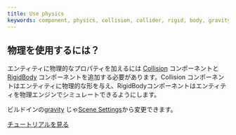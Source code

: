 ```yaml
---
title: Use physics
keywords: component, physics, collision, collider, rigid, body, gravity, ammo, trigger
---
```


## 物理を使用するには？

エンティティに物理的なプロパティを加えるには <a href="http://developer.playcanvas.com/en/user-manual/packs/components/collision/" target="_blank">Collision</a> コンポーネントと <a href="http://developer.playcanvas.com/en/user-manual/packs/components/rigidbody/" target="_blank">RigidBody</a> コンポーネントを追加する必要があります。Collision コンポーネントはエンティティに物理的な形を与え、RigidBodyコンポーネントはエンティティを物理エンジンでシミュレートできるようにします。

ビルドインの<a href="http://developer.playcanvas.com/en/user-manual/designer/settings/#gravity" target="_blank">gravity</a> じゃ<a href="http://developer.playcanvas.com/en/user-manual/designer/settings/" target="_blank">Scene Settings</a>から変更できます。

<a class="docs" href="http://developer.playcanvas.com/en/tutorials/intermediate/collision-and-triggers/" target="_blank">チュートリアルを見る</a>

